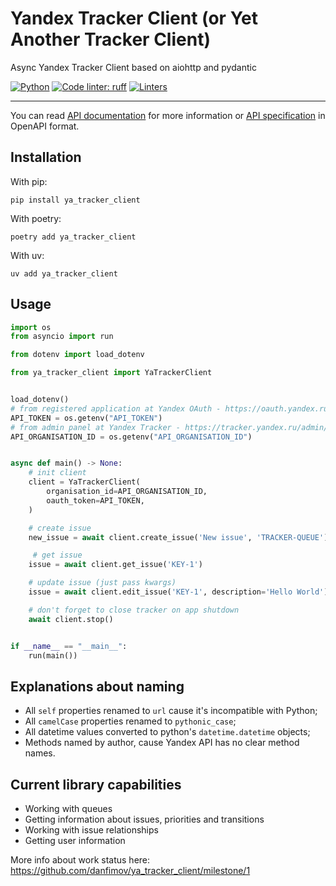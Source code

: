 # Yandex Tracker Client (or Yet Another Tracker Client)

Async Yandex Tracker Client based on aiohttp and pydantic

[![Python](https://img.shields.io/badge/python-3.10_|_3.11_|_3.12_|_3.13-blue)](https://www.python.org/)
[![Code linter: ruff](https://img.shields.io/endpoint?url=https://raw.githubusercontent.com/charliermarsh/ruff/main/assets/badge/v1.json)](https://github.com/charliermarsh/ruff)
[![Linters](https://github.com/danfimov/ya_tracker_client/actions/workflows/code-check.yml/badge.svg)](https://github.com/danfimov/ya_tracker_client/actions/workflows/code-check.yml)

---

You can read [API documentation](https://cloud.yandex.com/en/docs/tracker/about-api) for more information or [API specification](assets/api_specification.yaml) in OpenAPI format.

## Installation

With pip:
```shell
pip install ya_tracker_client
```

With poetry:
```shell
poetry add ya_tracker_client
```

With uv:
```shell
uv add ya_tracker_client
```


## Usage

```python
import os
from asyncio import run

from dotenv import load_dotenv

from ya_tracker_client import YaTrackerClient


load_dotenv()
# from registered application at Yandex OAuth - https://oauth.yandex.ru/
API_TOKEN = os.getenv("API_TOKEN")
# from admin panel at Yandex Tracker - https://tracker.yandex.ru/admin/orgs
API_ORGANISATION_ID = os.getenv("API_ORGANISATION_ID")


async def main() -> None:
    # init client
    client = YaTrackerClient(
        organisation_id=API_ORGANISATION_ID,
        oauth_token=API_TOKEN,
    )

    # create issue
    new_issue = await client.create_issue('New issue', 'TRACKER-QUEUE')

     # get issue
    issue = await client.get_issue('KEY-1')

    # update issue (just pass kwargs)
    issue = await client.edit_issue('KEY-1', description='Hello World')

    # don't forget to close tracker on app shutdown
    await client.stop()


if __name__ == "__main__":
    run(main())
```


## Explanations about naming

- All `self` properties renamed to `url` cause it's incompatible with Python;
- All `camelCase` properties renamed to `pythonic_case`;
- All datetime values converted to python's `datetime.datetime` objects;
- Methods named by author, cause Yandex API has no clear method names.

## Current library capabilities

- Working with queues
- Getting information about issues, priorities and transitions
- Working with issue relationships
- Getting user information

More info about work status here: https://github.com/danfimov/ya_tracker_client/milestone/1
